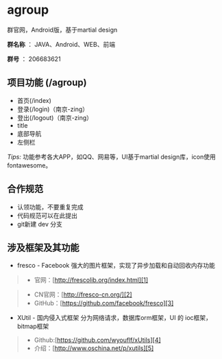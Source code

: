 # agroup
群官网，Android版，基于martial design

**群名称** ： JAVA、Android、WEB、前端

**群号** ： 206683621

## 项目功能 (/agroup)

- 首页(/index)
- 登录(/login)（南京-zing）
- 登出(/logout)（南京-zing）
- title
- 底部导航
- 左侧栏

*Tips:* 功能参考各大APP，如QQ、网易等，UI基于martial design库，icon使用fontawesome。

## 合作规范

- 认领功能，不要重复完成
- 代码规范可以在此提出
- git新建 dev 分支

## 涉及框架及其功能
* fresco - Facebook 强大的图片框架，实现了异步加载和自动回收内存功能

> * 官网：[http://frescolib.org/index.html][1]

> * CN官网：[http://fresco-cn.org/][2]
> * GitHub：[https://github.com/facebook/fresco][3]

- XUtil - 国内侵入式框架 分为网络请求，数据库orm框架，UI 的 ioc框架，bitmap框架

> * Github:[https://github.com/wyouflf/xUtils][4]
> * 介绍：[http://www.oschina.net/p/xutils][5]


[1]:	http://frescolib.org/index.html
[2]:	http://fresco-cn.org/
[3]:	https://github.com/facebook/fresco
[4]:	https://github.com/wyouflf/xUtils
[5]:	http://www.oschina.net/p/xutils